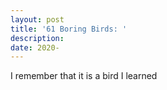 ```yaml
---
layout: post
title: '61 Boring Birds: '
description:
date: 2020-
---
```


I remember that it is a bird I learned
